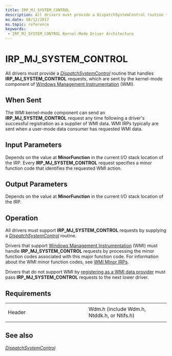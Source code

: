 ```yaml
---
title: IRP_MJ_SYSTEM_CONTROL
description: All drivers must provide a DispatchSystemControl routine that handles IRP_MJ_SYSTEM_CONTROL requests, which are sent by the kernel-mode component of Windows Management Instrumentation (WMI).
ms.date: 08/12/2017
ms.topic: reference
keywords:
 - IRP_MJ_SYSTEM_CONTROL Kernel-Mode Driver Architecture
---
```


# IRP\_MJ\_SYSTEM\_CONTROL


All drivers must provide a [*DispatchSystemControl*](/windows-hardware/drivers/ddi/wdm/nc-wdm-driver_dispatch) routine that handles **IRP\_MJ\_SYSTEM\_CONTROL** requests, which are sent by the kernel-mode component of [Windows Management Instrumentation](./implementing-wmi.md) (WMI).

## When Sent

The WMI kernel-mode component can send an **IRP\_MJ\_SYSTEM\_CONTROL** request any time following a driver's successful registration as a supplier of WMI data. WMI IRPs typically are sent when a user-mode data consumer has requested WMI data.

## Input Parameters


Depends on the value at **MinorFunction** in the current I/O stack location of the IRP. Every **IRP\_MJ\_SYSTEM\_CONTROL** request specifies a minor function code that identifies the requested WMI action.

## Output Parameters


Depends on the value at **MinorFunction** in the current I/O stack location of the IRP.

## Operation

All drivers must support **IRP\_MJ\_SYSTEM\_CONTROL** requests by supplying a [*DispatchSystemControl*](/windows-hardware/drivers/ddi/wdm/nc-wdm-driver_dispatch) routine.

Drivers that support [Windows Management Instrumentation](./implementing-wmi.md) (WMI) must handle **IRP\_MJ\_SYSTEM\_CONTROL** requests by processing the minor function codes associated with this major function code. For information about the WMI minor function codes, see [WMI Minor IRPs](wmi-minor-irps.md).

Drivers that do not support WMI by [registering as a WMI data provider](./registering-as-a-wmi-data-provider.md) must pass **IRP\_MJ\_SYSTEM\_CONTROL** requests to the next lower driver.

## Requirements

<table>
<colgroup>
<col width="50%" />
<col width="50%" />
</colgroup>
<tbody>
<tr class="odd">
<td><p>Header</p></td>
<td>Wdm.h (include Wdm.h, Ntddk.h, or Ntifs.h)</td>
</tr>
</tbody>
</table>

## See also


[*DispatchSystemControl*](/windows-hardware/drivers/ddi/wdm/nc-wdm-driver_dispatch)

 

